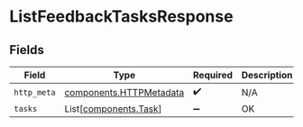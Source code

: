 # ListFeedbackTasksResponse


## Fields

| Field                                                              | Type                                                               | Required                                                           | Description                                                        |
| ------------------------------------------------------------------ | ------------------------------------------------------------------ | ------------------------------------------------------------------ | ------------------------------------------------------------------ |
| `http_meta`                                                        | [components.HTTPMetadata](../../models/components/httpmetadata.md) | :heavy_check_mark:                                                 | N/A                                                                |
| `tasks`                                                            | List[[components.Task](../../models/components/task.md)]           | :heavy_minus_sign:                                                 | OK                                                                 |